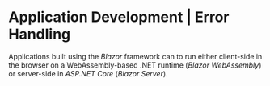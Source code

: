 # Application Development | Error Handling

Applications built using the _Blazor_ framework can to run either client-side in the browser on a WebAssembly-based .NET runtime (_Blazor WebAssembly_) or server-side in
_ASP.NET Core_ (_Blazor Server_). 
<br>

